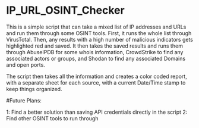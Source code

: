 # IP_URL_OSINT_Checker

This is a simple script that can take a mixed list of IP addresses and URLs and run them through some OSINT tools.
First, it runs the whole list through VirusTotal. Then, any results with a high number of malicious indicators gets highlighted red and saved.
It then takes the saved results and runs them through AbuseIPDB for some whois information, CrowdStrike to find any associated actors or groups, and Shodan to find any associated Domains and open ports.

The script then takes all the information and creates a color coded report, with a separate sheet for each source, with a current Date/Time stamp to keep things organized.

#Future Plans:

1: Find a better solution than saving API credentials directly in the script
2: Find other OSINT tools to run through
